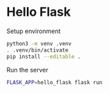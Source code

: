 # Hello Flask

Setup environment
```sh
python3 -m venv .venv
. .venv/bin/activate
pip install --editable .
```

Run the server
```sh
FLASK_APP=hello_flask flask run
```